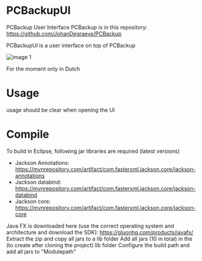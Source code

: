 # PCBackupUI
PCBackup User Interface
PCBackup is in this repository: https://github.com/JohanDegraeve/PCBackup

PCBackupUI is a user interface on top of PCBackup

![image 1](https://github.com/JohanDegraeve/PCBackupUI/assets/13840461/43d96245-6a88-4b42-b9af-f2854b7a0744)

For the moment only in Dutch

# Usage

usage should be clear when opening the UI

# Compile

To build in Eclipse, following jar libraries are required (latest versions)
- Jackson Annotations: https://mvnrepository.com/artifact/com.fasterxml.jackson.core/jackson-annotations
- Jackson databind: https://mvnrepository.com/artifact/com.fasterxml.jackson.core/jackson-databind
- Jackson core: https://mvnrepository.com/artifact/com.fasterxml.jackson.core/jackson-core

Java FX is downloaded here (use the correct operating system and architecture and download the SDK): https://gluonhq.com/products/javafx/
Extract the zip and copy all jars to a lib folder
Add all jars (10 in total) in the (to create after cloning the project) lib folder
Configure the build path and add all jars to "Modulepath"




